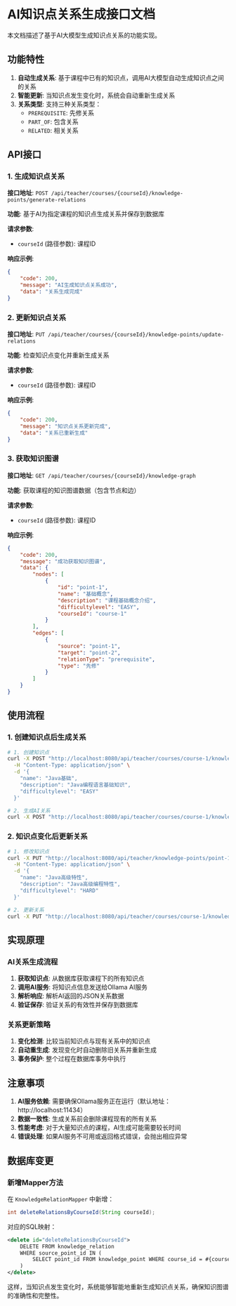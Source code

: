 # AI知识点关系生成接口文档

本文档描述了基于AI大模型生成知识点关系的功能实现。

## 功能特性

1. **自动生成关系**: 基于课程中已有的知识点，调用AI大模型自动生成知识点之间的关系
2. **智能更新**: 当知识点发生变化时，系统会自动重新生成关系
3. **关系类型**: 支持三种关系类型：
   - `PREREQUISITE`: 先修关系
   - `PART_OF`: 包含关系  
   - `RELATED`: 相关关系

## API接口

### 1. 生成知识点关系

**接口地址**: `POST /api/teacher/courses/{courseId}/knowledge-points/generate-relations`

**功能**: 基于AI为指定课程的知识点生成关系并保存到数据库

**请求参数**:
- `courseId` (路径参数): 课程ID

**响应示例**:
```json
{
    "code": 200,
    "message": "AI生成知识点关系成功",
    "data": "关系生成完成"
}
```

### 2. 更新知识点关系

**接口地址**: `PUT /api/teacher/courses/{courseId}/knowledge-points/update-relations`

**功能**: 检查知识点变化并重新生成关系

**请求参数**:
- `courseId` (路径参数): 课程ID

**响应示例**:
```json
{
    "code": 200,
    "message": "知识点关系更新完成",
    "data": "关系已重新生成"
}
```

### 3. 获取知识图谱

**接口地址**: `GET /api/teacher/courses/{courseId}/knowledge-graph`

**功能**: 获取课程的知识图谱数据（包含节点和边）

**请求参数**:
- `courseId` (路径参数): 课程ID

**响应示例**:
```json
{
    "code": 200,
    "message": "成功获取知识图谱",
    "data": {
        "nodes": [
            {
                "id": "point-1",
                "name": "基础概念",
                "description": "课程基础概念介绍",
                "difficultylevel": "EASY",
                "courseId": "course-1"
            }
        ],
        "edges": [
            {
                "source": "point-1",
                "target": "point-2",
                "relationType": "prerequisite",
                "type": "先修"
            }
        ]
    }
}
```

## 使用流程

### 1. 创建知识点后生成关系

```bash
# 1. 创建知识点
curl -X POST "http://localhost:8080/api/teacher/courses/course-1/knowledge-points" \
  -H "Content-Type: application/json" \
  -d '{
    "name": "Java基础",
    "description": "Java编程语言基础知识",
    "difficultylevel": "EASY"
  }'

# 2. 生成AI关系
curl -X POST "http://localhost:8080/api/teacher/courses/course-1/knowledge-points/generate-relations"
```

### 2. 知识点变化后更新关系

```bash
# 1. 修改知识点
curl -X PUT "http://localhost:8080/api/teacher/knowledge-points/point-1" \
  -H "Content-Type: application/json" \
  -d '{
    "name": "Java高级特性",
    "description": "Java高级编程特性",
    "difficultylevel": "HARD"
  }'

# 2. 更新关系
curl -X PUT "http://localhost:8080/api/teacher/courses/course-1/knowledge-points/update-relations"
```

## 实现原理

### AI关系生成流程

1. **获取知识点**: 从数据库获取课程下的所有知识点
2. **调用AI服务**: 将知识点信息发送给Ollama AI服务
3. **解析响应**: 解析AI返回的JSON关系数据
4. **验证保存**: 验证关系的有效性并保存到数据库

### 关系更新策略

1. **变化检测**: 比较当前知识点与现有关系中的知识点
2. **自动重生成**: 发现变化时自动删除旧关系并重新生成
3. **事务保护**: 整个过程在数据库事务中执行

## 注意事项

1. **AI服务依赖**: 需要确保Ollama服务正在运行（默认地址：http://localhost:11434）
2. **数据一致性**: 生成关系前会删除课程现有的所有关系
3. **性能考虑**: 对于大量知识点的课程，AI生成可能需要较长时间
4. **错误处理**: 如果AI服务不可用或返回格式错误，会抛出相应异常

## 数据库变更

### 新增Mapper方法

在 `KnowledgeRelationMapper` 中新增：
```java
int deleteRelationsByCourseId(String courseId);
```

对应的SQL映射：
```xml
<delete id="deleteRelationsByCourseId">
    DELETE FROM knowledge_relation
    WHERE source_point_id IN (
        SELECT point_id FROM knowledge_point WHERE course_id = #{courseId}
    )
</delete>
```

这样，当知识点发生变化时，系统能够智能地重新生成知识点关系，确保知识图谱的准确性和完整性。
